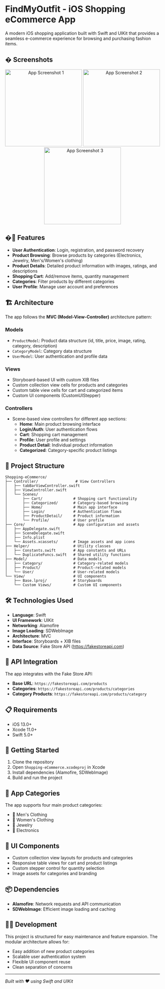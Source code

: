 # FindMyOutfit - iOS Shopping eCommerce App

A modern iOS shopping application built with Swift and UIKit that provides a seamless e-commerce experience for browsing and purchasing fashion items.

## � Screenshots

<div align="center">
  <img src="Shopping-eCommerce/assets/Screenshot 2025-09-10 020023.png" width="250" alt="App Screenshot 1">
  <img src="Shopping-eCommerce/assets/Screenshot 2025-09-10 020235.png" width="250" alt="App Screenshot 2">
  <img src="Shopping-eCommerce/assets/Screenshot 2025-09-10 020256.png" width="250" alt="App Screenshot 3">
</div>

## �📱 Features

- **User Authentication**: Login, registration, and password recovery
- **Product Browsing**: Browse products by categories (Electronics, Jewelry, Men's/Women's clothing)
- **Product Details**: Detailed product information with images, ratings, and descriptions
- **Shopping Cart**: Add/remove items, quantity management
- **Categories**: Filter products by different categories
- **User Profile**: Manage user account and preferences

## 🏗️ Architecture

The app follows the **MVC (Model-View-Controller)** architecture pattern:

### Models
- `ProductModel`: Product data structure (id, title, price, image, rating, category, description)
- `CategoryModel`: Category data structure
- `UserModel`: User authentication and profile data

### Views
- Storyboard-based UI with custom XIB files
- Custom collection view cells for products and categories
- Custom table view cells for cart and categorized items
- Custom UI components (CustomUIStepper)

### Controllers
- Scene-based view controllers for different app sections:
  - **Home**: Main product browsing interface
  - **Login/Auth**: User authentication flows
  - **Cart**: Shopping cart management
  - **Profile**: User profile and settings
  - **Product Detail**: Individual product information
  - **Categorized**: Category-specific product listings

## 📁 Project Structure

```
Shopping-eCommerce/
├── Controller/                 # View Controllers
│   ├── tabBarViewController.swift
│   ├── ViewController.swift
│   └── Scenes/
│       ├── Cart/              # Shopping cart functionality
│       ├── Categorized/       # Category-based browsing
│       ├── Home/              # Main app interface
│       ├── Login/             # Authentication flows
│       ├── ProductDetail/     # Product information
│       └── Profile/           # User profile
├── Core/                      # App configuration and assets
│   ├── AppDelegate.swift
│   ├── SceneDelegate.swift
│   ├── Info.plist
│   └── Assets.xcassets/       # Image assets and app icons
├── Helper/                    # Utility classes
│   ├── Constants.swift        # App constants and URLs
│   └── DuplicateFuncs.swift   # Shared utility functions
├── Model/                     # Data models
│   ├── Category/              # Category-related models
│   ├── Product/               # Product-related models
│   └── User/                  # User-related models
└── View/                      # UI components
    ├── Base.lproj/            # Storyboards
    └── Custom Views/          # Custom UI components
```

## 🛠️ Technologies Used

- **Language**: Swift
- **UI Framework**: UIKit
- **Networking**: Alamofire
- **Image Loading**: SDWebImage
- **Architecture**: MVC
- **Interface**: Storyboards + XIB files
- **Data Source**: Fake Store API (https://fakestoreapi.com)

## 🔗 API Integration

The app integrates with the Fake Store API:
- **Base URL**: `https://fakestoreapi.com/products`
- **Categories**: `https://fakestoreapi.com/products/categories`
- **Category Products**: `https://fakestoreapi.com/products/category`

## 📋 Requirements

- iOS 13.0+
- Xcode 11.0+
- Swift 5.0+

## 🚀 Getting Started

1. Clone the repository
2. Open `Shopping-eCommerce.xcodeproj` in Xcode
3. Install dependencies (Alamofire, SDWebImage)
4. Build and run the project

## 📸 App Categories

The app supports four main product categories:
- 👔 Men's Clothing
- 👗 Women's Clothing
- 💎 Jewelry
- 📱 Electronics

## 🎨 UI Components

- Custom collection view layouts for products and categories
- Responsive table views for cart and product listings
- Custom stepper control for quantity selection
- Image assets for categories and branding

## 📦 Dependencies

- **Alamofire**: Network requests and API communication
- **SDWebImage**: Efficient image loading and caching

## 👨‍💻 Development

This project is structured for easy maintenance and feature expansion. The modular architecture allows for:
- Easy addition of new product categories
- Scalable user authentication system
- Flexible UI component reuse
- Clean separation of concerns

---

*Built with ❤️ using Swift and UIKit*
